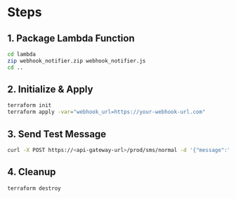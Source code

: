 # Steps

## 1. Package Lambda Function
```bash
cd lambda
zip webhook_notifier.zip webhook_notifier.js
cd ..
```

## 2. Initialize & Apply
```bash
terraform init
terraform apply -var="webhook_url=https://your-webhook-url.com"
```

## 3. Send Test Message
```bash
curl -X POST https://<api-gateway-url>/prod/sms/normal -d '{"message":"test"}'
```

## 4. Cleanup
```bash
terraform destroy
```